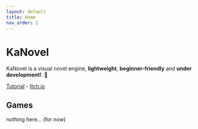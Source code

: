```yaml
---
layout: default
title: Home
nav_order: 1
---
```


# KaNovel

KaNovel is a visual novel engine, **lightweight**, **beginner-friendly** and **under development!**. 🦋

[Tutorial](/concepts) - [Itch.io](https://lajbel.itch.io/kanovel)

## Games

nothing here... (for now)
